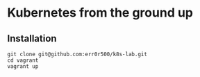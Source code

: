 # Kubernetes from the ground up

## Installation
```
git clone git@github.com:err0r500/k8s-lab.git
cd vagrant 
vagrant up
```
